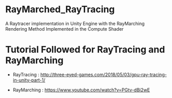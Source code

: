 # RayMarched_RayTracing
 A Raytracer implementation in Unity Engine with the RayMarching Rendering Method Implemented in the Compute Shader
 
# Tutorial Followed for RayTracing and RayMarching
 - RayTracing : http://three-eyed-games.com/2018/05/03/gpu-ray-tracing-in-unity-part-1/

 - RayMarching : https://www.youtube.com/watch?v=PGtv-dBi2wE
